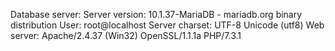 Database server:
Server version: 10.1.37-MariaDB - mariadb.org binary distribution
User: root@localhost
Server charset: UTF-8 Unicode (utf8)
Web server:
Apache/2.4.37 (Win32) OpenSSL/1.1.1a PHP/7.3.1
